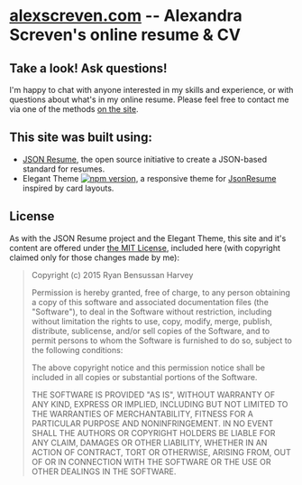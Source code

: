 # [alexscreven.com](http://alexscreven.com) -- Alexandra Screven's online resume & CV

## Take a look! Ask questions!

I'm happy to chat with anyone interested in my skills and experience, or with questions about what's in my online resume.  Please feel free to contact me via one of the methods [on the site](http://alexscreven.com).

## This site was built using:

* [JSON Resume](https://jsonresume.org), the open source initiative to create a JSON-based standard for resumes. 
* Elegant Theme [![npm version](https://badge.fury.io/js/jsonresume-theme-elegant.svg)](http://badge.fury.io/js/jsonresume-theme-elegant), a responsive theme for [JsonResume](https://jsonresume.org/) inspired by card layouts.

## License

As with the JSON Resume project and the Elegant Theme, this site and it's content are offered under [the MIT License](http://opensource.org/licenses/mit-license.php), included here (with copyright claimed only for those changes made by me):

> Copyright (c) 2015 Ryan Bensussan Harvey
>
> Permission is hereby granted, free of charge, to any person obtaining a copy
> of this software and associated documentation files (the "Software"), to deal
> in the Software without restriction, including without limitation the rights
> to use, copy, modify, merge, publish, distribute, sublicense, and/or sell
> copies of the Software, and to permit persons to whom the Software is
> furnished to do so, subject to the following conditions:
>
> The above copyright notice and this permission notice shall be included in
> all copies or substantial portions of the Software.
>
> THE SOFTWARE IS PROVIDED "AS IS", WITHOUT WARRANTY OF ANY KIND, EXPRESS OR
> IMPLIED, INCLUDING BUT NOT LIMITED TO THE WARRANTIES OF MERCHANTABILITY,
> FITNESS FOR A PARTICULAR PURPOSE AND NONINFRINGEMENT. IN NO EVENT SHALL THE
> AUTHORS OR COPYRIGHT HOLDERS BE LIABLE FOR ANY CLAIM, DAMAGES OR OTHER
> LIABILITY, WHETHER IN AN ACTION OF CONTRACT, TORT OR OTHERWISE, ARISING FROM,
> OUT OF OR IN CONNECTION WITH THE SOFTWARE OR THE USE OR OTHER DEALINGS IN
> THE SOFTWARE.
